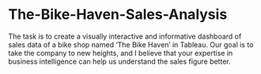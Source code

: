 # The-Bike-Haven-Sales-Analysis
The task is to create a visually interactive and informative dashboard of sales data of a bike shop named ‘The Bike Haven’ in Tableau. Our goal is to take the company to new heights, and I believe that your expertise in business intelligence can help us understand the sales figure better.

